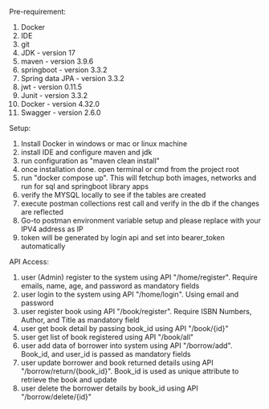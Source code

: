 Pre-requirement:

1. Docker
2. IDE
3. git
4. JDK - version 17
5. maven - version 3.9.6
6. springboot - version  3.3.2
7. Spring data JPA - version  3.3.2
8. jwt - version  0.11.5
9. Junit - version 3.3.2
10. Docker - version 4.32.0
11. Swagger - version 2.6.0

Setup:

1. Install Docker in windows or mac or linux machine
2. install IDE and configure maven and jdk
3. run configuration as "maven clean install"
4. once installation done. open terminal or cmd from the project root
5. run "docker compose up". This will fetchup both images, networks and run for sql and springboot library apps
6. verify the MYSQL locally to see if the tables are created
7. execute postman collections rest call and verify in the db if the changes are reflected
8. Go-to postman environment variable setup and please replace with your IPV4 address as IP
9. token will be generated by login api and set into bearer_token automatically

API Access:

1. user (Admin) register to the system using API "/home/register". Require emails, name, age, and password as mandatory fields
2. user login to the system using API "/home/login". Using email and password
3. user register book using API "/book/register". Require ISBN Numbers, Author, and Title as mandatory field
4. user get book detail by passing book_id using API "/book/{id}"
5. user get list of book registered using API "/book/all"
6. user add data of borrower into system using API "/borrow/add". Book_id, and user_id is passed as mandatory fields
7. user update borrower and book returned details using API "/borrow/return/{book_id}". Book_id is used as unique attribute to retrieve the book and update
8. user delete the borrower details by book_id using API "/borrow/delete/{id}"